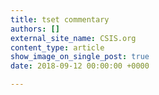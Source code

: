 ```yaml
---
title: tset commentary
authors: []
external_site_name: CSIS.org
content_type: article
show_image_on_single_post: true
date: 2018-09-12 00:00:00 +0000

---
```

